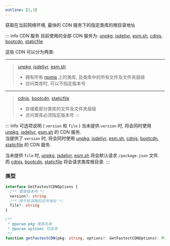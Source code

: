 ```yaml
---
outline: [1,3]
---
```


获取在当前网络环境, 最快的 CDN 服务下的指定类库的根目录地址

::: info CDN 服务
  目前使用的全部 CDN 服务为:  [unpkg], [jsdelivr], [esm.sh], [cdnjs], [bootcdn], [staticfile]

  这些 CDN 可以分为两类:

  ---

  > [unpkg], [jsdelivr], [esm.sh]
  > - 拥有所有 [npmjs] 上的类库, 及类库中的所有文件及文件夹层级
  > - 访问类库时, 可以不指定版本号

  ---

  > [cdnjs], [bootcdn], [staticfile]
  > - 存储着部分类库的文件及文件夹层级
  > - 访问类库必须指定版本号
:::

::: info 可选项说明 ( `version` 和 `file` )
  当未提供 `version` 时, 将会同时使用 [unpkg], [jsdelivr], [esm.sh] 的 CDN 服务.<br>
  当提供了 `version` 时, 将会同时使用 [unpkg], [jsdelivr], [esm.sh], [cdnjs], [bootcdn], [staticfile] 的 CDN 服务.

  当未提供 `file` 时, [unpkg], [jsdelivr], [esm.sh] 将会默认请求 `/package.json` 文件.<br>
  而 [cdnjs], [bootcdn], [staticfile] 将会请求类库根目录.
:::

### 类型

```ts
interface GetFastestCDNOptions {
  /** 类库版本号 */
  version?: string
  /** 用于检测用的文件地址 */
  file?: string
}

/**
 * @param pkg 类库名称
 * @param options 可选项
 */
function getFastestCDN(pkg: string, options?: GetFastestCDNOptions): Promise<string>;
```

[unpkg]: https://unpkg.com/
[jsdelivr]: https://www.jsdelivr.com/
[esm.sh]: https://esm.sh/
[cdnjs]: https://cdnjs.com/
[bootcdn]: https://www.bootcdn.cn/
[staticfile]: https://www.staticfile.org/
[npmjs]: https://www.npmjs.com/